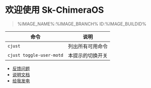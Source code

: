 # 欢迎使用 Sk-ChimeraOS
> %IMAGE_NAME%:%IMAGE_BRANCH%  ID:%IMAGE_BUILDID%

|    命令   |   说明      |
| -------- | ----------- |
| `cjust`  | 列出所有可用命令 |
| `cjust toggle-user-motd` | 本提示的切换开关 |

- [反馈问题](https://github.com/3003n/chimeraos/issues)
- [说明文档](https://flowus.cn/honjow/share/a865ae01-3bc2-426a-981b-3f16a589cc61)
- [给我发电](https://afdian.net/a/3003n)